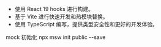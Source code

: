 - 使用 React 19 hooks 进行构建。
- 基于 Vite 进行快速开发和热模块替换。
- 使用 TypeScript 编写，提供类型安全性和更好的开发体验。

mock 初始化
npx msw init public --save
